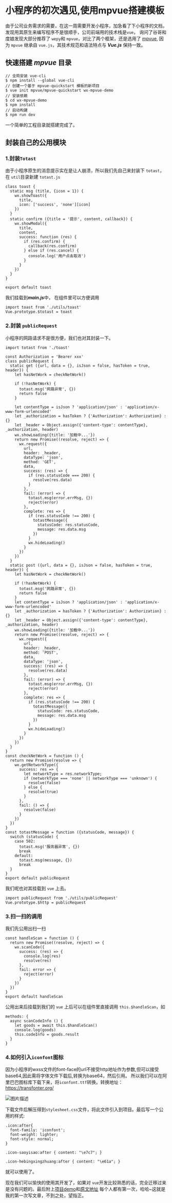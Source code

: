 # 小程序的初次遇见,使用mpvue搭建模板

由于公司业务需求的需要，在这一周需要开发小程序，加急看了下小程序的文档，发现用其原生来编写程序不是很顺手，公司前端用的技术栈是`vue`， 询问了谷哥和度娘发现大部分推荐了 `wepy`和 `mpvue`，对比了两个框架，还是选用了 [mpvue](http://mpvue.com/mpvue/#_1?_blank), 因为 `mpvue` 继承自 `vue.js`，其技术规范和语法特点与 ***Vue.js*** 保持一致。 
## 快速搭建 ***mpvue*** 目录
```
// 全局安装 vue-cli
$ npm install --global vue-cli
// 创建一个基于 mpvue-quickstart 模板的新项目
$ vue init mpvue/mpvue-quickstart wx-mpvue-demo
// 安装依赖
$ cd wx-mpvue-demo
$ npm install
// 启动构建
$ npm run dev
```
一个简单的工程目录就搭建完成了。
## 封装自己的公用模块

### 1.封装`Totast`
由于小程序原生的消息提示实在是让人崩溃，所以我们先自己来封装下 `totast`， 在 `util`目录新建 `totast.js`
```
class toast {
  static msg (title, {icon = 1}) {
    wx.showToast({
      title,
      icon: ['success', 'none'][icon]
    })
  }
  static confirm ({title = '提示', content, callback}) {
    wx.showModal({
      title,
      content,
      success: function (res) {
        if (res.confirm) {
          callback(res.confirm)
        } else if (res.cancel) {
          console.log('用户点击取消')
        }
      }
    })
  }
}

export default toast
```
我们挂载到***main.js***中， 在组件里可以方便调用
```
import toast from './utils/toast'
Vue.prototype.$totast = toast
```
### 2.封装 `publicRequest`
小程序的网路请求不是很方便，我们也对其封装一下。
```
import totast from './toast'

const Authorization = 'Bearer xxx'
class publicRequest {
  static get ({url, data = {}, isJson = false, hasToken = true, header}) {
    let hasNetWork = checkNetWork()

    if (!hasNetWork) {
      totast.msg('网路异常', {})
      return false
    }

    let contentType = isJson ? 'application/json' : 'application/x-www-form-urlencoded'
    let _authorization = hasToken ? {'Authorization': Authorization} : {}
    let _header = Object.assign({'content-type': contentType}, _authorization, header)
    wx.showLoading({title: '加载中...'})
    return new Promise((resolve, reject) => {
      wx.request({
        url,
        header: _header,
        dataType: 'json',
        method: 'GET',
        data,
        success: (res) => {
          if (res.statusCode === 200) {
            resolve(res.data)
          }
        },
        fail: (error) => {
          totast.msg(error.errMsg, {})
          reject(error)
        },
        complete: res => {
          if (res.statusCode !== 200) {
            totastMessage({
              statusCode: res.statusCode,
              message: res.data.msg
            })
          }
          wx.hideLoading()
        }
      })
    })
  }
  static post ({url, data = {}, isJson = false, hasToken = true, header}) {
    let hasNetWork = checkNetWork()

    if (!hasNetWork) {
      totast.msg('网路异常', {})
      return false
    }
    let contentType = isJson ? 'application/json' : 'application/x-www-form-urlencoded'
    let _authorization = hasToken ? {'Authorization': Authorization} : {}
    let _header = Object.assign({'content-type': contentType}, _authorization, header)
    wx.showLoading({title: '加载中...'})
    return new Promise((resolve, reject) => {
      wx.request({
        url,
        header: _header,
        method: 'POST',
        data,
        dataType: 'json',
        success: (res) => {
          resolve(res.data)
        },
        fail: (error) => {
          totast.msg(error.errMsg, {})
          reject(error)
        },
        complete: res => {
          if (res.statusCode !== 200) {
            totastMessage({
              statusCode: res.statusCode,
              message: res.data.msg
            })
          }
          wx.hideLoading()
        }
      })
    })
  }
}
const checkNetWork = function () {
  return new Promise(resolve => {
    wx.getNetworkType({
      success: res => {
        let networkType = res.networkType;
        if (networkType === 'none' || networkType === 'unknown') {
          resolve(false)
        } else {
          resolve(true)
        }
      },
      fail: () => {
        resolve(false)
      }
    })
  })
}
const totastMessage = function ({statusCode, message}) {
  switch (statusCode) {
    case 502:
      totast.msg('服务器异常', {})
      break
    default:
      totast.msg(message, {})
      break
  }
}
export default publicRequest
```
我们呢也对其挂载到 `vue` 上去。
```
import publicRequest from './utils/publicRequest'
Vue.prototype.$http = publicRequest
```
### 3.扫一扫的调用

我们先公用出扫一扫
```
const handleScan = function () {
  return new Promise((resolve, reject) => {
    wx.scanCode({
      success: (res) => {
        console.log(res)
        resolve(res)
      },
      fail: error => {
        reject(error)
      }
    })
  })
}
export default handleScan
```
公用出来后挂载到我们的 `vue` 上后可以在组件里直接调用 `this.$handleScan`，如

```
methods: {
  async scanCodeInfo () {
    let goods = await this.$handleScan()
    console.log(goods)
    this.codeInfo = goods.result
  }
}
```

### 4.如何引入`iconfont`图标

因为小程序的wxss文件的font-face的url不接受http地址作为参数,但可以接受base64,因此需将字体文件下载后,转换为base64，然后引用。
所以我们可以在阿里巴巴图标库下载下来，将`iconfont.ttf`转换。转换地址：https://transfonter.org/ 

![图片描述][1]

下载文件后解压得到`stylesheet.css`文件，将此文件引入到项目。最后写一个公用的样式:
```
.icon:after{
  font-family: 'iconfont';
  font-weight: lighter;
  font-style: normal;
}

.icon-saoyisao:after { content: "\e7c7"; }

.icon-hebingxingzhuang:after { content: "\e61a"; }
```
就可以使用了。

现在我们可以愉快的使用其开发了，如果对 `vue`开发比较熟悉的话，完全迁移过来是没有问题的。最后附上[项目demo](https://github.com/one-pupil/wx-mpvue)和[原文地址][2]
每个人都有第一次，哈哈~这就是我的第一次写文章，不到之处，望指正。


  [1]: /img/bVbabYs
  [2]: https://imondo.cn/blog/article/37